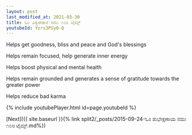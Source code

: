 ```yaml
---
layout: post
last_modified_at: 2021-03-30
title: ಓಂ ವಿಶ್ವರೇತಾಸೆ ನಮಃ ೧೦೮ ಟೈಮ್ಸ್
youtubeId: Yzrs3PSy0-Q
---
```

 
 
Helps get goodness, bliss and peace and God's blessings
 
Helps remain focused, help generate inner energy 
 
Helps boost physical and mental health 
 
Helps remain grounded and generates a sense of gratitude towards the greater power 
 
Helps reduce bad karma
 
 
 
 


{% include youtubePlayer.html id=page.youtubeId %}
 
[Next]({{ site.baseurl }}{% link  split2/_posts/2015-09-24-ಓಂ ಶುಭೇಕ್ಷಣಾಯ ನಮಃ ೧೦೮ ಟೈಮ್ಸ್.md%})
 
